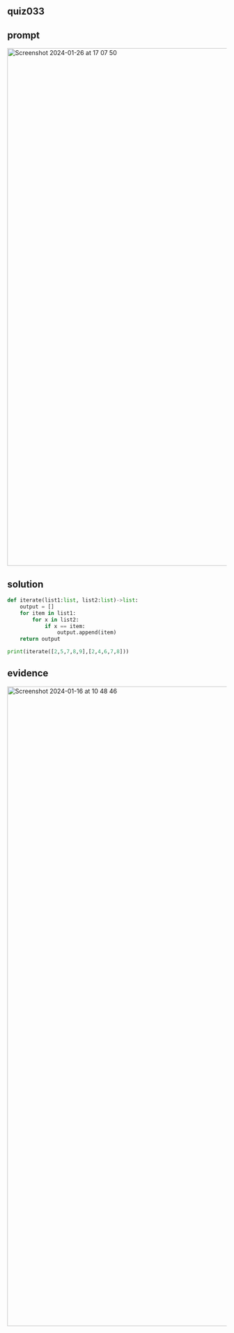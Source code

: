## quiz033

## prompt
<img width="1188" alt="Screenshot 2024-01-26 at 17 07 50" src="https://github.com/ayyyane/unit3_g11/assets/142702159/8b8a74d1-35ae-4fc4-b0d6-e1c2ebb40865">


## solution
```.py
def iterate(list1:list, list2:list)->list:
    output = []
    for item in list1:
        for x in list2:
            if x == item:
                output.append(item)
    return output

print(iterate([2,5,7,8,9],[2,4,6,7,8]))

```

## evidence
<img width="1468" alt="Screenshot 2024-01-16 at 10 48 46" src="https://github.com/ayyyane/unit3_g11/assets/142702159/5564ba63-76e0-47d7-a264-c9cf82040570">
